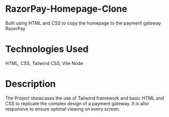 # RazorPay-Homepage-Clone
Built using HTML and CSS to copy the homepage to the payment gateway RazorPay

# Technologies Used
HTML, CSS, Tailwind CSS, Vite Node

# Description
The Project showcases the use of Tailwind framework and basic HTML and CSS to replicate the complex design of a payment gateway. It is also responsive to ensure optimal viewing on every screen.
